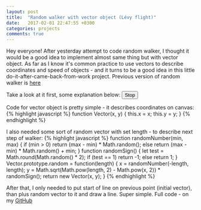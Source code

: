 ```yaml
---
layout: post
title:  "Random walker with vector object (Lévy flight)"
date:   2017-02-01 22:47:55 +0300
categories: projects
comments: true
---
```


Hey everyone! After yesterday attempt to code random walker, I thought it would be a good idea to implement almost same thing but with vector object. As far as I know it's common practice to use vectors to describe coordinates and speed of objects - and it turns to be a good idea in this little do-it-after-came-back-from-work project. Previous version of random walker is [here][RW1]

Take a look at it first, some explanation below:
<canvas width="740px" height="600px" style="background-color: black"></canvas>
<button id="stopB">Stop</button>
<script src="{{ site.url }}/assets/JS/Random_Walker_2/index.js"></script>

<style>
  @media screen and (max-width: 600px) {
    canvas {
      width: 340px;
      }
  }
</style>

Code for vector object is pretty simple - it describes coordinates on canvas:
{% highlight javascript %}
function Vector(x, y) {
  this.x = x;
  this.y = y;
}
{% endhighlight %}

I also needed some sort of random vector with set length - to describe next step of walker:
{% highlight javascript %}
function randomNumber(min, max) {
  if (min > 0)
    return (max - min) * Math.random();
  else
    return (max - min) * Math.random() + min;
}
function randomSign() {
  let test = Math.round(Math.random() * 2);
  if (test == 1)
    return -1;
  else
    return 1;
}
Vector.prototype.random = function(length) {
  x = randomNumber(-length, length);
  y = Math.sqrt(Math.pow(length, 2) - Math.pow(x, 2)) * randomSign();
  return new Vector(x, y);
}
{% endhighlight %}

After that, I only needed to put start of line on previous point (initial vector), than plus random vector to it and draw a line. Super simple.
Full code - on my [GitHub][RW2_code]

[RW2_code]: https://github.com/IgorKonovalov/Little_projects/tree/master/Random_walker
[RW1]: https://IgorKonovalov.github.io/projects/2017/01/31/Simple_Random_walker.html
